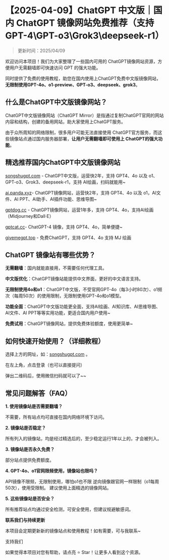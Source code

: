 # 【2025-04-09】ChatGPT 中文版｜国内 ChatGPT 镜像网站免费推荐（支持 GPT-4\GPT-o3\Grok3\deepseek-r1）

> 更新时间：2025/04/09

欢迎访问本项目！我们为大家整理了一些国内可用的 ChatGPT镜像网站资源，方便用户无需翻墙即可快速访问 GPT 的强大功能。

同时提供了免费的使用教程，助您在国内使用上ChatGPT免费中文版镜像网站，**无限制使用GPT-4o、o1-preview、GPT-o3、deepseek、grok3**。

## 什么是ChatGPT中文版镜像网站？

ChatGPT中文版镜像网站（ChatGPT Mirror）是指通过复制ChatGPT官网的网站内容和结构，创建的备用网站，助大家使用上ChatGPT服务。

由于众所周知的网络限制，很多用户可能无法直接使用 ChatGPT官方服务，而这些镜像站点通过国内服务器部署，**让用户无需翻墙即可使用上 ChatGPT的强大功能**。

## 精选推荐国内ChatGPT中文版镜像网站

[songshugpt.com](https://songshugpt.com) - ChatGPT中文版，运营快2年，支持 GPT4、4o 以及 o1、GPT-o3、Grok3、deepseek-r1，支持 AI绘画，扫码就能用~

[ai.panda.xyz](https://ai.panda.xyz)- ChatGPT镜像网站，运营快2年，支持 GPT4、4o 以及 o1，AI文件、AI PPT、AI助手、AI插件功能、思维导图~

[gptdog.cc](https://gptdog.cc) - ChatGPT镜像网站，运营1年多，支持 GPT4、4o，支持AI绘画（Midjourney和Dall·E）

[gptcat.cc](https://gptcat.cc)- ChatGPT-4 镜像，支持 GPT4、4o，简单便捷~

[givemegpt.top](https://givemegpt.top) - 免费ChatGPT，支持 GPT4、4o 支持 MJ 绘画

## ChatGPT 镜像站有哪些优势？

**无需翻墙**：国内就能直接用，不需要任何代理工具。

**中文版优化**：ChatGPT镜像站能提供中文界面，更好的中文语言支持。

**无限制使用4o和o1**：ChatGPT中文版，不受官网GPT-4o（每3小时80次）、o1频次（每周50次）的使用限制，无限制使用GPT-4o和o1模型。

**功能全面**：ChatGPT中文版功能更全面，支持AI绘画、AI知识库、AI思维导图、AI文件、AI PPT等等实用功能，更适合国内用户使用~

**免费试用**：ChatGPT镜像网站，提供免费体验额度，使用更简单~


## 如何快速开始使用？（详细教程）

选择上方的网址，如：[songshugpt.com](https://songshugpt.com) 。

在左上角，点击登录（也可以直接提问）

弹出二维码后，使用微信扫码就可以了~~

## 常见问题解答（FAQ）

**1. 使用镜像站是否需要翻墙？**

不需要，所有站点均可直接在国内网络环境下访问。

**2. 镜像站是否稳定？**

所有列入的镜像站，均是经过精选后的，至少稳定运行1年以上的，才会被列入。

**3. 镜像站是否永久免费？**

部分站点提供免费额度。

**4. GPT-4o、o1官网限频使用，镜像站也限吗？**

API镜像不限频，无限制使用，哪怕o1也不限 逆向镜像跟官网一样限制（o1每周50次），使用受限制。 建议使用上面精选的镜像网站。

**5. 这些镜像站是否安全？**

所有推荐站点均通过安全检测，可安全使用，但建议规避敏感词。

**联系我们与持续更新**

本项目会定期更新新的镜像站点和使用教程！如有需要，可与我联系~

支持我们

如果觉得本项目对您有帮助，请点亮 ⭐ Star！让更多人看到这个资源。

